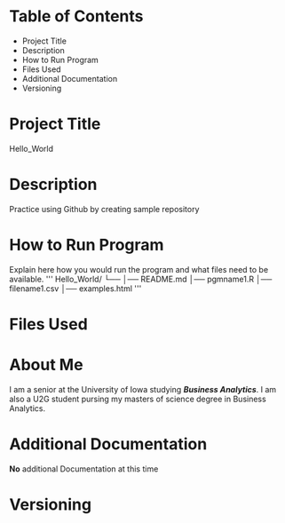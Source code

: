 # Table of Contents
- Project Title
- Description
- How to Run Program
- Files Used
- Additional Documentation
- Versioning

# Project Title
Hello_World

# Description
Practice using Github by creating sample repository

# How to Run Program 
Explain here how you would run the program and what files need to be available.
'''
Hello_World/
└── 
    │── README.md
    │── pgmname1.R
    │── filename1.csv
    │── examples.html
'''

# Files Used 

# About Me
I am a senior at the University of Iowa studying ***Business Analytics***. I am also a U2G student pursing my masters of science degree in Business Analytics.

# Additional Documentation
**No** additional Documentation at this time

# Versioning
